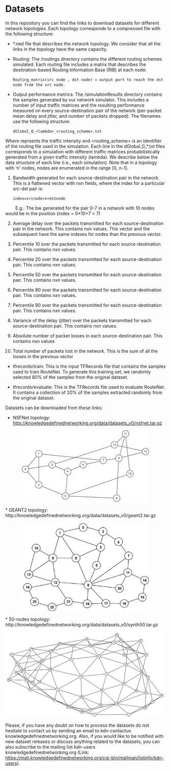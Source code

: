 # Datasets

In this repository you can find the links to download datasets for different network topologies. Each topology corresponds to a compressed file with the following structure:

* *.ned file that describes the network topology. We consider that all the links in the topology have the same capacity.

* Routing: The /routings directory contains the different routing schemes simulated. Each routing file includes a matrix that describes the destination-based Routing Information Base (RIB) at each node:

      Routing_matrix(src node , dst node) = output port to reach the dst node from the src node.

* Output performance metrics: The /simulationResults directory contains the samples generated by our network simulator. This includes a number of input traffic matrices and the resulting performance measured on every source-destination pair of the network (per-packet mean delay and jitter, and number of packets dropped). The filenames use the following structure:             
      
      dGlobal_0_<lambda>_<routing_scheme>.txt

Where <lambda> reprsents the traffic intensity and <routing_scheme> is an identifier of the routing file used in the simulation. Each line in the dGlobal_0_*.txt files corresponds to a simulation with different traffic matrices probabilistically generated from a given traffic intensity (lambda). We describe below the data structure of each line (i.e., each simulation). Note that in a topology with ‘n’ nodes, nodes are enumerated in the range [0, n-1].
  
  1. Bandwidth generated for each source-destination pair in the network. This is a flattened vector with nxn fields, where the index for a particular src-dst pair is:
  
         index=srcnode∗n+dstnode

&nbsp;&nbsp;&nbsp;&nbsp;&nbsp;&nbsp;&nbsp;&nbsp;E.g.: The bw generated for the pair 0-7 in a network with 10 nodes would be in the position (index = 0*10+7 = 7)
  
  2. Average delay over the packets transmitted for each source-destination pair in the network. This contains nxn values. This vector and the subsequent have the same indexes for nodes than the previous vector.
  
  3. Percentile 10 over the packets transmitted for each source-destination pair.  This contains nxn values.
  
  4. Percentile 20 over the packets transmitted for each source-destination pair. This contains nxn values.
  
  5. Percentile 50 over the packets transmitted for each source-destination pair. This contains nxn values.
  
  6. Percentile 80 over the packets transmitted for each source-destination pair. This contains nxn values.
  
  7. Percentile 90 over the packets transmitted for each source-destination pair. This contains nxn values.
  
  8. Variance of the delay (jitter) over the packets transmitted for each source-destination pair. This contains nxn values.
  
  9. Absolute number of packet losses in each source-destination pair. This contains nxn values
  
  10. Total number of packets lost in the network. This is the sum of all the losses in the previous vector

* tfrecords/train: This is the input TFRecords file that contains the samples used to train RouteNet. To generate this training set, we randomly selected 80% of the samples from the original dataset.

* tfrecords/evaluate: This is the TFRecords file used to evaluate RouteNet. It contains a collection of 20% of the samples extracted randomly from the original dataset.

Datasets can be downloaded from these links:

* NSFNet topology: http://knowledgedefinednetworking.org/data/datasets_v0/nsfnet.tar.gz
<p align="center"> 
  <img src="/assets/nsfnet_topology.png" width="400" alt>
</p>  
* GEANT2 topology: http://knowledgedefinednetworking.org/data/datasets_v0/geant2.tar.gz
<p align="center"> 
  <img src="/assets/geant2_topology.png" width="400" alt>
</p>
* 50-nodes topology: http://knowledgedefinednetworking.org/data/datasets_v0/synth50.tar.gz
<p align="center"> 
  <img src="/assets/synth50_topology.png" width="500" alt>
</p>  
  

Please, if you have any doubt on how to process the datasets do not hesitate to contact us by sending an email to kdn-contactus <at> knowledgedefinednetworking.org. Also, if you would like to be notified with new dataset releases or discuss anything related to the datasets, you can also subscribe to the mailing list kdn-users<at> knowledgedefinednetworking.org (Link: https://mail.knowledgedefinednetworking.org/cgi-bin/mailman/listinfo/kdn-users).
